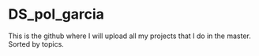 # DS_pol_garcia
This is the github where I will upload all my projects that I do in the master. Sorted by topics.
